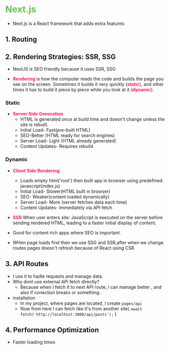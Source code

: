 <style>h1 {color:#6BBF59;} strong {color:#ff1d58;} html { scroll-behavior: smooth;} </style>

# Next.js

* Next.js is a React framework that adds extra features:

## 1. Routing

## 2. Rendering Strategies: SSR, SSG

* NextJS is SEO friendly because it uses SSR, SSG

* **Rendering**  is how the computer reads the code and builds the page you see on the screen. Sometimes it builds it very quickly (**static**), and other times it has to build it piece by piece while you look at it (**dynamic**).

### Static
* **Server Side Generation**
    * HTML is generated once at build time and doesn't change unless the site is rebuilt.
    * Initial Load- Fast(pre-built HTML)
    * SEO-Better (HTML ready for search engines)
    * Server Load- Light (HTML already generated)
    * Content Updates- Requires rebuild

### Dynamic

* **Client Side Rendering**
    * Loads empty html('root') then built app in browser using predefined javascript(index.js) 
    * Initial Load- Slower(HTML built in browser)
    * SEO- Weaker(content loaded dynamically)
    * Server Load- More (server fetches data each time)
    * Content Updates- Immediately via API fetch

* **SSR** When user enters site: JavaScript is executed on the server before sending rendered HTML, leading to a faster initial display of content.

* Good for  content rich apps where SEO is important.
* WHen page loads first then we use SSG and SSR,after when we change routes pages doesn't refresh because of React using CSR

    


## 3. API Routes
* I use it to hadle requests and manage data.
* Why dont use external APi fetch directly?
    * Because when I fetch it to next API route, i can manage better , and also if conection breaks or something..
* installation
    * In my project, where pages are located, I create ```pages/api```
    * Now from here I can fetch like it's from another site( 
    ```await fetch('http://localhost:3000/api/posts');``` )

## 4. Performance Optimization 
* Faster loading times